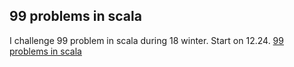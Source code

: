 
## 99 problems in scala

I challenge 99 problem in scala during 18 winter.
Start on 12.24.
[99 problems in scala](http://aperiodic.net/phil/scala/s-99)
